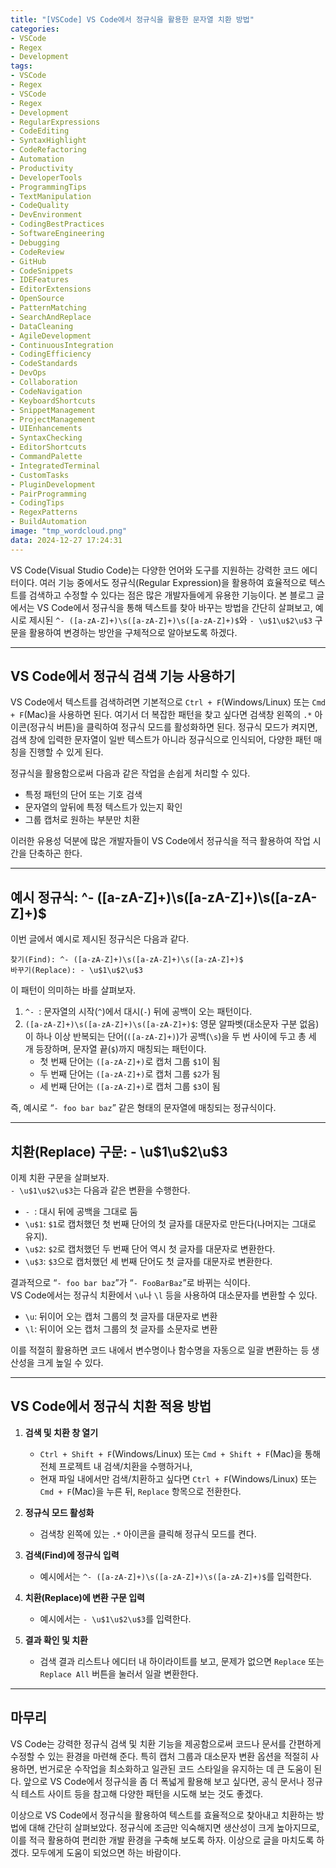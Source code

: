 ```yaml
---
title: "[VSCode] VS Code에서 정규식을 활용한 문자열 치환 방법"
categories:
- VSCode
- Regex
- Development
tags:
- VSCode
- Regex
- VSCode
- Regex
- Development
- RegularExpressions
- CodeEditing
- SyntaxHighlight
- CodeRefactoring
- Automation
- Productivity
- DeveloperTools
- ProgrammingTips
- TextManipulation
- CodeQuality
- DevEnvironment
- CodingBestPractices
- SoftwareEngineering
- Debugging
- CodeReview
- GitHub
- CodeSnippets
- IDEFeatures
- EditorExtensions
- OpenSource
- PatternMatching
- SearchAndReplace
- DataCleaning
- AgileDevelopment
- ContinuousIntegration
- CodingEfficiency
- CodeStandards
- DevOps
- Collaboration
- CodeNavigation
- KeyboardShortcuts
- SnippetManagement
- ProjectManagement
- UIEnhancements
- SyntaxChecking
- EditorShortcuts
- CommandPalette
- IntegratedTerminal
- CustomTasks
- PluginDevelopment
- PairProgramming
- CodingTips
- RegexPatterns
- BuildAutomation
image: "tmp_wordcloud.png"
data: 2024-12-27 17:24:31
---
```


VS Code(Visual Studio Code)는 다양한 언어와 도구를 지원하는 강력한 코드 에디터이다. 여러 기능 중에서도 정규식(Regular Expression)을 활용하여 효율적으로 텍스트를 검색하고 수정할 수 있다는 점은 많은 개발자들에게 유용한 기능이다. 본 블로그 글에서는 VS Code에서 정규식을 통해 텍스트를 찾아 바꾸는 방법을 간단히 살펴보고, 예시로 제시된 ```^- ([a-zA-Z]+)\s([a-zA-Z]+)\s([a-zA-Z]+)$```와 ```- \u$1\u$2\u$3``` 구문을 활용하여 변경하는 방안을 구체적으로 알아보도록 하겠다.

---

## VS Code에서 정규식 검색 기능 사용하기

VS Code에서 텍스트를 검색하려면 기본적으로 `Ctrl + F`(Windows/Linux) 또는 `Cmd + F`(Mac)을 사용하면 된다. 여기서 더 복잡한 패턴을 찾고 싶다면 검색창 왼쪽의 `.*` 아이콘(정규식 버튼)을 클릭하여 정규식 모드를 활성화하면 된다. 정규식 모드가 켜지면, 검색 창에 입력한 문자열이 일반 텍스트가 아니라 정규식으로 인식되어, 다양한 패턴 매칭을 진행할 수 있게 된다.

정규식을 활용함으로써 다음과 같은 작업을 손쉽게 처리할 수 있다.
- 특정 패턴의 단어 또는 기호 검색
- 문자열의 앞뒤에 특정 텍스트가 있는지 확인
- 그룹 캡처로 원하는 부분만 치환

이러한 유용성 덕분에 많은 개발자들이 VS Code에서 정규식을 적극 활용하여 작업 시간을 단축하곤 한다.

---

## 예시 정규식: ^- ([a-zA-Z]+)\s([a-zA-Z]+)\s([a-zA-Z]+)$

이번 글에서 예시로 제시된 정규식은 다음과 같다.

```
찾기(Find): ^- ([a-zA-Z]+)\s([a-zA-Z]+)\s([a-zA-Z]+)$
바꾸기(Replace): - \u$1\u$2\u$3
```

이 패턴이 의미하는 바를 살펴보자.   
1. `^- `: 문자열의 시작(`^`)에서 대시(`-`) 뒤에 공백이 오는 패턴이다.  
2. `([a-zA-Z]+)\s([a-zA-Z]+)\s([a-zA-Z]+)$`: 영문 알파벳(대소문자 구분 없음)이 하나 이상 반복되는 단어(`([a-zA-Z]+)`)가 공백(`\s`)을 두 번 사이에 두고 총 세 개 등장하며, 문자열 끝(`$`)까지 매칭되는 패턴이다.   
   - 첫 번째 단어는 `([a-zA-Z]+)`로 캡처 그룹 `$1`이 됨  
   - 두 번째 단어는 `([a-zA-Z]+)`로 캡처 그룹 `$2`가 됨  
   - 세 번째 단어는 `([a-zA-Z]+)`로 캡처 그룹 `$3`이 됨  

즉, 예시로 “`- foo bar baz`” 같은 형태의 문자열에 매칭되는 정규식이다.

---

## 치환(Replace) 구문: - \u$1\u$2\u$3

이제 치환 구문을 살펴보자.   
`- \u$1\u$2\u$3`는 다음과 같은 변환을 수행한다.  
- `- `: 대시 뒤에 공백을 그대로 둠  
- `\u$1`: `$1`로 캡처했던 첫 번째 단어의 첫 글자를 대문자로 만든다(나머지는 그대로 유지).  
- `\u$2`: `$2`로 캡처했던 두 번째 단어 역시 첫 글자를 대문자로 변환한다.  
- `\u$3`: `$3`으로 캡처했던 세 번째 단어도 첫 글자를 대문자로 변환한다.  

결과적으로 “`- foo bar baz`”가 “`- FooBarBaz`”로 바뀌는 식이다.  
VS Code에서는 정규식 치환에서 `\u`나 `\l` 등을 사용하여 대소문자를 변환할 수 있다.   
- `\u`: 뒤이어 오는 캡처 그룹의 첫 글자를 대문자로 변환  
- `\l`: 뒤이어 오는 캡처 그룹의 첫 글자를 소문자로 변환  

이를 적절히 활용하면 코드 내에서 변수명이나 함수명을 자동으로 일괄 변환하는 등 생산성을 크게 높일 수 있다.

---

## VS Code에서 정규식 치환 적용 방법

1. **검색 및 치환 창 열기**  
   - `Ctrl + Shift + F`(Windows/Linux) 또는 `Cmd + Shift + F`(Mac)을 통해 전체 프로젝트 내 검색/치환을 수행하거나,  
   - 현재 파일 내에서만 검색/치환하고 싶다면 `Ctrl + F`(Windows/Linux) 또는 `Cmd + F`(Mac)을 누른 뒤, `Replace` 항목으로 전환한다.  

2. **정규식 모드 활성화**  
   - 검색창 왼쪽에 있는 `.*` 아이콘을 클릭해 정규식 모드를 켠다.  

3. **검색(Find)에 정규식 입력**  
   - 예시에서는 `^- ([a-zA-Z]+)\s([a-zA-Z]+)\s([a-zA-Z]+)$`를 입력한다.  

4. **치환(Replace)에 변환 구문 입력**  
   - 예시에서는 `- \u$1\u$2\u$3`를 입력한다.  

5. **결과 확인 및 치환**  
   - 검색 결과 리스트나 에디터 내 하이라이트를 보고, 문제가 없으면 `Replace` 또는 `Replace All` 버튼을 눌러서 일괄 변환한다.  

---

## 마무리

VS Code는 강력한 정규식 검색 및 치환 기능을 제공함으로써 코드나 문서를 간편하게 수정할 수 있는 환경을 마련해 준다. 특히 캡처 그룹과 대소문자 변환 옵션을 적절히 사용하면, 번거로운 수작업을 최소화하고 일관된 코드 스타일을 유지하는 데 큰 도움이 된다. 앞으로 VS Code에서 정규식을 좀 더 폭넓게 활용해 보고 싶다면, 공식 문서나 정규식 테스트 사이트 등을 참고해 다양한 패턴을 시도해 보는 것도 좋겠다.

이상으로 VS Code에서 정규식을 활용하여 텍스트를 효율적으로 찾아내고 치환하는 방법에 대해 간단히 살펴보았다. 정규식에 조금만 익숙해지면 생산성이 크게 높아지므로, 이를 적극 활용하여 편리한 개발 환경을 구축해 보도록 하자. 이상으로 글을 마치도록 하겠다. 모두에게 도움이 되었으면 하는 바람이다.